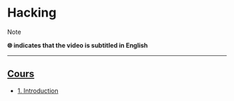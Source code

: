 # Hacking

> [!NOTE]
> **🌐 indicates that the video is subtitled in English**<br>

---

## [Cours](https://www.youtube.com/playlist?list=PLrSOXFDHBtfGZldbRbCNrHSTuSIg55W6F)

+ [1. Introduction](https://www.youtube.com/watch?v=IUjKepInQrM)

